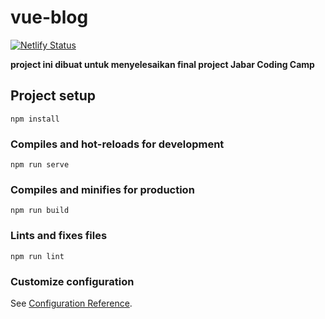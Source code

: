 # vue-blog
[![Netlify Status](https://api.netlify.com/api/v1/badges/61f6e6cf-723b-40da-beee-0b87ff1a5618/deploy-status)](https://app.netlify.com/sites/vueblog-jcc/deploys)

__project ini dibuat untuk menyelesaikan final project Jabar Coding Camp__
## Project setup
```
npm install
```

### Compiles and hot-reloads for development
```
npm run serve
```

### Compiles and minifies for production
```
npm run build
```

### Lints and fixes files
```
npm run lint
```

### Customize configuration
See [Configuration Reference](https://cli.vuejs.org/config/).
